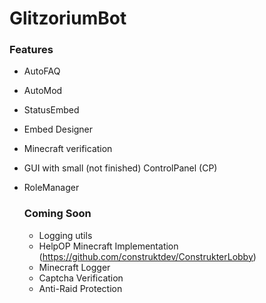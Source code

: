 # GlitzoriumBot

### Features
- AutoFAQ
- AutoMod
- StatusEmbed
- Embed Designer
- Minecraft verification
- GUI with small (not finished) ControlPanel (CP)
- RoleManager

  ### Coming Soon
  - Logging utils
  - HelpOP Minecraft Implementation (https://github.com/construktdev/ConstrukterLobby)
  - Minecraft Logger
  - Captcha Verification
  - Anti-Raid Protection
 
  
